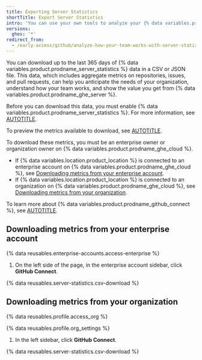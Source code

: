 ```yaml
---
title: Exporting Server Statistics
shortTitle: Export Server Statistics
intro: 'You can use your own tools to analyze your {% data variables.product.prodname_ghe_server %} usage over time by downloading your {% data variables.product.prodname_server_statistics %} metrics in a CSV or JSON file.'
versions:
  ghes: '*'
redirect_from:
  - /early-access/github/analyze-how-your-team-works-with-server-statistics/exploring-server-statistics
---
```


You can download up to the last 365 days of {% data variables.product.prodname_server_statistics %} data in a CSV or JSON file. This data, which includes aggregate metrics on repositories, issues, and pull requests, can help you anticipate the needs of your organization, understand how your team works, and show the value you get from {% data variables.product.prodname_ghe_server %}.

Before you can download this data, you must enable {% data variables.product.prodname_server_statistics %}. For more information, see [AUTOTITLE](/admin/configuration/configuring-github-connect/enabling-server-statistics-for-your-enterprise).

To preview the metrics available to download, see [AUTOTITLE](/admin/monitoring-activity-in-your-enterprise/analyzing-how-your-team-works-with-server-statistics/about-server-statistics).

To download these metrics, you must be an enterprise owner or organization owner on {% data variables.product.prodname_ghe_cloud %}.
* If {% data variables.location.product_location %} is connected to an enterprise account on {% data variables.product.prodname_ghe_cloud %}, see [Downloading metrics from your enterprise account](#downloading-metrics-from-your-enterprise-account).
* If {% data variables.location.product_location %} is connected to an organization on {% data variables.product.prodname_ghe_cloud %}, see [Downloading metrics from your organization](#downloading-metrics-from-your-organization).

To learn more about {% data variables.product.prodname_github_connect %}, see [AUTOTITLE](/admin/configuration/configuring-github-connect/about-github-connect).

## Downloading metrics from your enterprise account

{% data reusables.enterprise-accounts.access-enterprise %}

1. On the left side of the page, in the enterprise account sidebar, click **GitHub Connect**.

{% data reusables.server-statistics.csv-download %}

## Downloading metrics from your organization

{% data reusables.profile.access_org %}

{% data reusables.profile.org_settings %}

1. In the left sidebar, click **GitHub Connect**.

{% data reusables.server-statistics.csv-download %}
